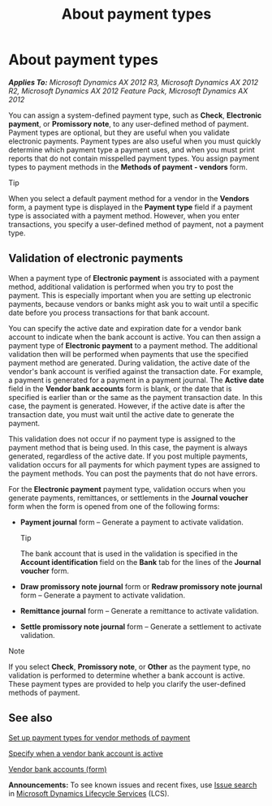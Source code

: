 ﻿---
title: About payment types
TOCTitle: About payment types
ms:assetid: 601ca7c0-813f-4d3c-ae8d-28db307081e4
ms:mtpsurl: https://technet.microsoft.com/en-us/library/Gg242528(v=AX.60)
ms:contentKeyID: 36966726
ms.date: 04/18/2014
mtps_version: v=AX.60
f1_keywords:
- type
- types
- payment
---

# About payment types 


_**Applies To:** Microsoft Dynamics AX 2012 R3, Microsoft Dynamics AX 2012 R2, Microsoft Dynamics AX 2012 Feature Pack, Microsoft Dynamics AX 2012_

You can assign a system-defined payment type, such as **Check**, **Electronic payment**, or **Promissory note**, to any user-defined method of payment. Payment types are optional, but they are useful when you validate electronic payments. Payment types are also useful when you must quickly determine which payment type a payment uses, and when you must print reports that do not contain misspelled payment types. You assign payment types to payment methods in the **Methods of payment - vendors** form.


> [!TIP]
> <P>When you select a default payment method for a vendor in the <STRONG>Vendors</STRONG> form, a payment type is displayed in the <STRONG>Payment type</STRONG> field if a payment type is associated with a payment method. However, when you enter transactions, you specify a user-defined method of payment, not a payment type.</P>



## Validation of electronic payments

When a payment type of **Electronic payment** is associated with a payment method, additional validation is performed when you try to post the payment. This is especially important when you are setting up electronic payments, because vendors or banks might ask you to wait until a specific date before you process transactions for that bank account.

You can specify the active date and expiration date for a vendor bank account to indicate when the bank account is active. You can then assign a payment type of **Electronic payment** to a payment method. The additional validation then will be performed when payments that use the specified payment method are generated. During validation, the active date of the vendor's bank account is verified against the transaction date. For example, a payment is generated for a payment in a payment journal. The **Active date** field in the **Vendor bank accounts** form is blank, or the date that is specified is earlier than or the same as the payment transaction date. In this case, the payment is generated. However, if the active date is after the transaction date, you must wait until the active date to generate the payment.

This validation does not occur if no payment type is assigned to the payment method that is being used. In this case, the payment is always generated, regardless of the active date. If you post multiple payments, validation occurs for all payments for which payment types are assigned to the payment methods. You can post the payments that do not have errors.

For the **Electronic payment** payment type, validation occurs when you generate payments, remittances, or settlements in the **Journal voucher** form when the form is opened from one of the following forms:

  - **Payment journal** form – Generate a payment to activate validation.
    

    > [!TIP]
    > <P>The bank account that is used in the validation is specified in the <STRONG>Account identification</STRONG> field on the <STRONG>Bank</STRONG> tab for the lines of the <STRONG>Journal voucher</STRONG> form.</P>



  - **Draw promissory note journal** form or **Redraw promissory note journal** form – Generate a payment to activate validation.

  - **Remittance journal** form – Generate a remittance to activate validation.

  - **Settle promissory note journal** form – Generate a settlement to activate validation.


> [!NOTE]
> <P>If you select <STRONG>Check</STRONG>, <STRONG>Promissory note</STRONG>, or <STRONG>Other</STRONG> as the payment type, no validation is performed to determine whether a bank account is active. These payment types are provided to help you clarify the user-defined methods of payment.</P>



## See also

[Set up payment types for vendor methods of payment](set-up-payment-types-for-vendor-methods-of-payment.md)

[Specify when a vendor bank account is active](specify-when-a-vendor-bank-account-is-active.md)

[Vendor bank accounts (form)](https://technet.microsoft.com/en-us/library/aa589805\(v=ax.60\))

  
**Announcements:** To see known issues and recent fixes, use [Issue search](http://go.microsoft.com/fwlink/?linkid=389258) in [Microsoft Dynamics Lifecycle Services](http://go.microsoft.com/fwlink/?linkid=306505) (LCS).

